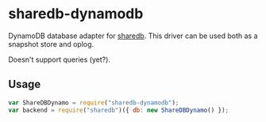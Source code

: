 # sharedb-dynamodb

DynamoDB database adapter for [sharedb](https://github.com/share/sharedb). This
driver can be used both as a snapshot store and oplog.

Doesn't support queries (yet?).

## Usage

```js
var ShareDBDynamo = require("sharedb-dynamodb");
var backend = require("sharedb")({ db: new ShareDBDynamo() });
```
